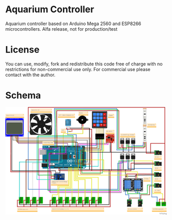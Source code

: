 # Aquarium Controller
Aquarium controller based on Arduino Mega 2560 and ESP8266 microcontrollers.
Alfa release, not for production/test 

# License
You can use, modify, fork and redistribute this code free of charge with no restrictions for non-commercial use only.
For commercial use please contact with the author.

# Schema
![Schema](https://github.com/rkubera/AquariumController/blob/master/Fritzing/AquaController.png)